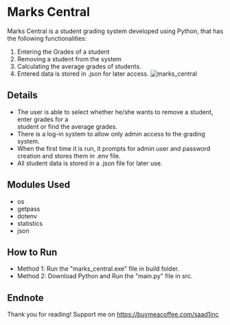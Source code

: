 # Marks Central
Marks Central is a student grading system developed using Python, that has the following functionalities:  
1. Entering the Grades of a student  
2. Removing a student from the system  
3. Calculating the average grades of students.
4. Entered data is stored in .json for later access.
![marks_central](https://github.com/user-attachments/assets/8f1c9eb2-1324-48c6-8f3a-603d274d0fc2)


## Details
- The user is able to select whether he/she wants to remove a student, enter grades for a  
student or find the average grades.  
-   There is a log-in system to allow only admin access to the grading system.
-   When the first time it is run, it prompts for admin user and password creation and stores them in .env file.
- All student data is stored in a .json file for later use.

## Modules Used
- os
- getpass
- dotenv
- statistics
- json

## How to Run
- Method 1: Run the "marks_central.exe" file in build folder.
- Method 2: Download Python and Run the "main.py" file in src.

## Endnote
Thank you for reading!
Support me on https://buymeacoffee.com/saad1inc
